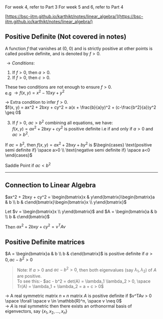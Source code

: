 For week 4, refer to Part 3
For week 5 and 6, refer to Part 4

[https://bsc-iitm.github.io/karthikt/notes/linear_algebra/](https://bsc-iitm.github.io/karthikt/notes/linear_algebra/)

## Positive Definite (Not covered in notes)  
A function $f$ that vanishes at (0, 0) and is strictly positive at other points is called positive definite, and is denoted by $f>0$.  

$\rightarrow Conditions:$  
1. If $f>0$, then $a>0$. 
2. If $f>0$, then $c>0$.  

These two conditions are not enough to ensure $f>0$.  
e.g $\rightarrow f(x, y) = x^2 - 10xy + y^2$  

$\rightarrow$ Extra condition to infer $f>0$.  
$f(x, y) = ax^2 + 2bxy + cy^2 = a(x + \frac{b}{a}y)^2 + (c-\frac{b^2}{a})y^2 \geq 0$ 

3. If $f>0$, $ac>b^2$ combining all equations, we have:  
$f(x, y) = ax^2 + 2bxy + cy^2$ is positive definite i.e if and only if $a>0$ and $ac >b^2$.  

If $ac = b^2$, then $f(x, y) = ax^2 + 2bxy+by^2$ is $\begin{cases} \text{positive semi definite if} \space a>0 \\
                     \text{negative semi definite if} \space a<0
       \end{cases}$  
       
Saddle Point if $ac < b^2$  

---
## Connection to Linear Algebra  

$ax^2 + 2bxy + cy^2 = \begin{bmatrix}x & y\end{bmatrix}\begin{bmatrix}a & b \\ b & c\end{bmatrix}\begin{bmatrix}x \\ y\end{bmatrix}$  
 
Let $v = \begin{bmatrix}x \\ y\end{bmatrix}$ and $A = \begin{bmatrix}a & b \\ b & c\end{bmatrix}$  

Then $ax^2 + 2bxy + cy^2 = v^TAv$  

## Positive Definite matrices  
$A = \begin{bmatrix}a & b \\ b & c\end{bmatrix}$ is positive definite if $a>0, ac-b^2>0$  

> Note: If $a>0$ and $ac-b^2>0$, then both eigenvalues (say $\lambda_1, \lambda_2$) of $A$ are positive.  
To see this:- $ac - b^2 = det(A) = \lambda_1 \lambda_2 > 0, \space Tr(A) = \lambda_1 + \lambda_2 = a + c > 0$   

$\rightarrow$ A real symmetric matrix $n \times n$ matrix $A$ is positive definite if $v^TAv > 0 \space \forall \space v \in \mathbb{R}^n, \space v \neq 0$  
$\rightarrow$ $A$ is real symmetric then there exists an orthonormal basis of eigenvectors, say $\{x_1, x_2, \dots, x_n\}$